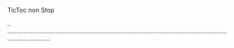 TicToc non Stop

..
....................................................................................................................................................